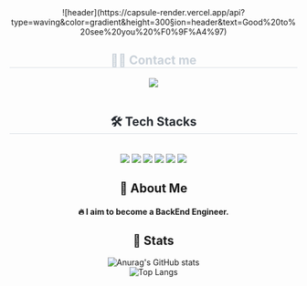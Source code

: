 <!--Header-->
<div align= "center">
  ![header](https://capsule-render.vercel.app/api?type=waving&color=gradient&height=300&section=header&text=Good%20to%20see%20you%20%F0%9F%A4%97)
</div>
<!--badge-->
<div align= "center">
  <h2 style="border-bottom: 1px solid #d8dee4; color: #c9d1d9;"> 🧑‍💻 Contact me </h2>
  <div align= "center"> 
    <a href="mailto:sosiluv@gmail.com"> <img src="https://img.shields.io/badge/sosiluv@gmail.com-EA4335?style=flat&logo=Gmail&logoColor=white&link=mailto:sosiluv@gmail.com"> </a>
  </div><br>

  <div align= "center">
    <h2 style="border-bottom: 1px solid #d8dee4; color: #282d33;"> 🛠️ Tech Stacks </h2> <br> 
    <div style="margin: 0 auto; text-align: center;" align= "center"> <img src="https://img.shields.io/badge/Java-007396?style=flat&logo=Java&logoColor=white">
          <img src="https://img.shields.io/badge/jQuery-0769AD?style=flat&logo=jQuery&logoColor=white">
          <img src="https://img.shields.io/badge/Oracle-F80000?style=flat&logo=Oracle&logoColor=white">
          <img src="https://img.shields.io/badge/React-61DAFB?style=flat&logo=React&logoColor=white">
          <img src="https://img.shields.io/badge/Spring-6DB33F?style=flat&logo=Spring&logoColor=white">
          <img src="https://img.shields.io/badge/SpringBoot-6DB33F?style=flat&logo=SpringBoot&logoColor=white">
      </div>
    </div>

  ## 👀 About Me
  #### :fire: I aim to become a BackEnd Engineer.

  ## 🤔 Stats
  ![Anurag's GitHub stats](https://github-readme-stats.vercel.app/api?username=sosiluv)
  <br/>
  ![Top Langs](https://github-readme-stats.vercel.app/api/top-langs/?username=sosiluv)
<!--
**sosiluv** is a ✨ _special_ ✨ repository because its `README.md` (this file) appears on your GitHub profile.
</div>
Here are some ideas to get you started:
- Hi there 👋
- 🔭 I’m currently working on ...
- 🌱 I’m currently learning ...
- 👯 I’m looking to collaborate on ...
- 🤔 I’m looking for help with ...
- 💬 Ask me about ...
- 📫 How to reach me: ...
- 😄 Pronouns: ...
- ⚡ Fun fact: ...
-->
 <!-- https://gist.github.com/rxaviers/7360908
       https://simpleicons.org/?q=api
       https://github.com/anuraghazra/github-readme-stats
       https://github.com/anuraghazra/github-readme-stats
  -->
